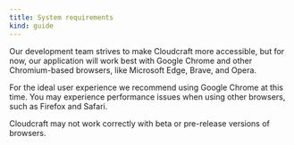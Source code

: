 ```yaml
---
title: System requirements
kind: guide
---
```


Our development team strives to make Cloudcraft more accessible, but for now, our application will work best with Google Chrome and other Chromium-based browsers, like Microsoft Edge, Brave, and Opera.

For the ideal user experience we recommend using Google Chrome at this time. You may experience performance issues when using other browsers, such as Firefox and Safari.

<section class="alert alert-danger">
  <p>Cloudcraft may not work correctly with beta or pre-release versions of browsers.</p>
</section>
